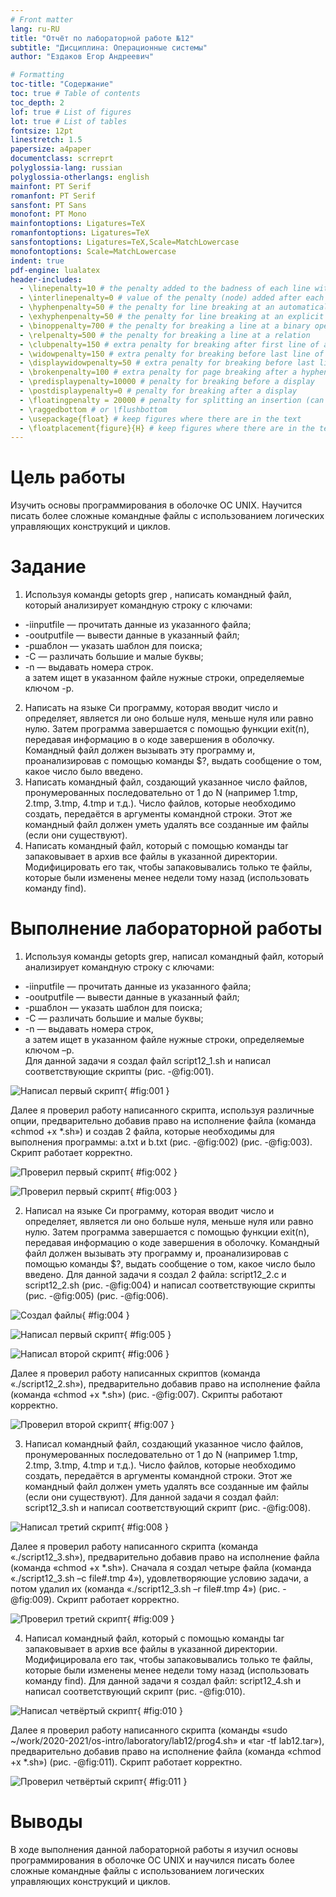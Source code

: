 ```yaml
---
# Front matter
lang: ru-RU
title: "Отчёт по лабораторной работе №12"
subtitle: "Дисциплина: Операционные системы"
author: "Ездаков Егор Андреевич"

# Formatting
toc-title: "Содержание"
toc: true # Table of contents
toc_depth: 2
lof: true # List of figures
lot: true # List of tables
fontsize: 12pt
linestretch: 1.5
papersize: a4paper
documentclass: scrreprt
polyglossia-lang: russian
polyglossia-otherlangs: english
mainfont: PT Serif
romanfont: PT Serif
sansfont: PT Sans
monofont: PT Mono
mainfontoptions: Ligatures=TeX
romanfontoptions: Ligatures=TeX
sansfontoptions: Ligatures=TeX,Scale=MatchLowercase
monofontoptions: Scale=MatchLowercase
indent: true
pdf-engine: lualatex
header-includes:
  - \linepenalty=10 # the penalty added to the badness of each line within a paragraph (no associated penalty node) Increasing the value makes tex try to have fewer lines in the paragraph.
  - \interlinepenalty=0 # value of the penalty (node) added after each line of a paragraph.
  - \hyphenpenalty=50 # the penalty for line breaking at an automatically inserted hyphen
  - \exhyphenpenalty=50 # the penalty for line breaking at an explicit hyphen
  - \binoppenalty=700 # the penalty for breaking a line at a binary operator
  - \relpenalty=500 # the penalty for breaking a line at a relation
  - \clubpenalty=150 # extra penalty for breaking after first line of a paragraph
  - \widowpenalty=150 # extra penalty for breaking before last line of a paragraph
  - \displaywidowpenalty=50 # extra penalty for breaking before last line before a display math
  - \brokenpenalty=100 # extra penalty for page breaking after a hyphenated line
  - \predisplaypenalty=10000 # penalty for breaking before a display
  - \postdisplaypenalty=0 # penalty for breaking after a display
  - \floatingpenalty = 20000 # penalty for splitting an insertion (can only be split footnote in standard LaTeX)
  - \raggedbottom # or \flushbottom
  - \usepackage{float} # keep figures where there are in the text
  - \floatplacement{figure}{H} # keep figures where there are in the text
---
```


# Цель работы

Изучить основы программирования в оболочке ОС UNIX. Научится писать более сложные командные файлы с использованием логических управляющих конструкций и циклов.

# Задание

1. Используя команды getopts grep , написать командный файл, который анализирует командную строку с ключами:
- -iinputfile — прочитать данные из указанного файла;
- -ooutputfile — вывести данные в указанный файл;
- -pшаблон — указать шаблон для поиска;
- -C — различать большие и малые буквы;
- -n — выдавать номера строк.  
а затем ищет в указанном файле нужные строки, определяемые ключом -p.
2. Написать на языке Си программу, которая вводит число и определяет, является ли оно больше нуля, меньше нуля или равно нулю. Затем программа завершается с помощью функции exit(n), передавая информацию в о коде завершения в оболочку. Командный файл должен вызывать эту программу и, проанализировав с помощью команды $?, выдать сообщение о том, какое число было введено.
3. Написать командный файл, создающий указанное число файлов, пронумерованных последовательно от 1 до N (например 1.tmp, 2.tmp, 3.tmp, 4.tmp и т.д.). Число файлов, которые необходимо создать, передаётся в аргументы командной строки. Этот же командный файл должен уметь удалять все созданные им файлы (если они существуют).
4. Написать командный файл, который с помощью команды tar запаковывает в архив все файлы в указанной директории. Модифицировать его так, чтобы запаковывались только те файлы, которые были изменены менее недели тому назад (использовать команду find).

# Выполнение лабораторной работы

1. Используя команды getopts grep, написал командный файл, который анализирует командную строку с ключами:
- -iinputfile — прочитать данные из указанного файла;
- -ooutputfile — вывести данные в указанный файл;
- -pшаблон — указать шаблон для поиска;
- -C — различать большие и малые буквы;
- -n — выдавать номера строк,  
а затем ищет в указанном файле нужные строки, определяемые ключом –p.  
Для данной задачи я создал файл script12_1.sh и написал соответствующие скрипты (рис. -@fig:001).

![Написал первый скрипт](screenshots/1.png){ #fig:001 }

Далее я проверил работу написанного скрипта, используя различные опции, предварительно добавив право на исполнение файла (команда «chmod +x *.sh») и создав 2 файла, которые необходимы для выполнения программы: a.txt и b.txt (рис. -@fig:002) (рис. -@fig:003). Скрипт работает корректно.

![Проверил первый скрипт](screenshots/2.png){ #fig:002 }

![Проверил первый скрипт](screenshots/3.png){ #fig:003 }

2. Написал на языке Си программу, которая вводит число и определяет, является ли оно больше нуля, меньше нуля или равно нулю. Затем программа завершается с помощью функции exit(n), передавая информацию о коде завершения в оболочку. Командный файл должен вызывать эту программу и, проанализировав с помощью команды $?, выдать сообщение о том, какое число было введено. Для данной задачи я создал 2 файла: script12_2.c и script12_2.sh (рис. -@fig:004) и написал соответствующие скрипты (рис. -@fig:005) (рис. -@fig:006).

![Создал файлы](screenshots/4.png){ #fig:004 }

![Написал первый скрипт](screenshots/5.png){ #fig:005 }

![Написал второй скрипт](screenshots/6.png){ #fig:006 }

Далее я проверил работу написанных скриптов (команда «./script12_2.sh»), предварительно добавив право на исполнение файла (команда «chmod +x *.sh») (рис. -@fig:007). Скрипты работают корректно.

![Проверил второй скрипт](screenshots/7.png){ #fig:007 }

3. Написал командный файл, создающий указанное число файлов, пронумерованных последовательно от 1 до N (например 1.tmp, 2.tmp, 3.tmp, 4.tmp и т.д.). Число файлов, которые необходимо создать, передаётся в аргументы командной строки. Этот же командный файл должен уметь удалять все созданные им файлы (если они существуют). Для данной задачи я создал файл: script12_3.sh и написал соответствующий скрипт (рис. -@fig:008).

![Написал третий скрипт](screenshots/8.png){ #fig:008 }

Далее я проверил работу написанного скрипта (команда «./script12_3.sh»), предварительно добавив право на исполнение файла (команда «chmod +x *.sh»). Сначала я создал четыре файла (команда «./script12_3.sh –c file#.tmp 4»), удовлетворяющие условию задачи, а потом удалил их (команда «./script12_3.sh –r file#.tmp 4») (рис. -@fig:009). Скрипт работает корректно.

![Проверил третий скрипт](screenshots/9.png){ #fig:009 }

4. Написал командный файл, который с помощью команды tar запаковывает в архив все файлы в указанной директории. Модифицировала его так, чтобы запаковывались только те файлы, которые были изменены менее недели тому назад (использовать команду find). Для данной задачи я создал файл: script12_4.sh и написал соответствующий скрипт (рис. -@fig:010).

![Написал четвёртый скрипт](screenshots/10.png){ #fig:010 }

Далее я проверил работу написанного скрипта (команды «sudo ~/work/2020-2021/os-intro/laboratory/lab12/prog4.sh» и «tar -tf lab12.tar»), предварительно добавив право на исполнение файла (команда «chmod +x *.sh») (рис. -@fig:011). Скрипт работает корректно.

![Проверил четвёртый скрипт](screenshots/11.png){ #fig:011 }

# Выводы

В ходе выполнения данной лабораторной работы я изучил основы программирования в оболочке ОС UNIX и научился писать более сложные командные файлы с использованием логических управляющих конструкций и циклов.
